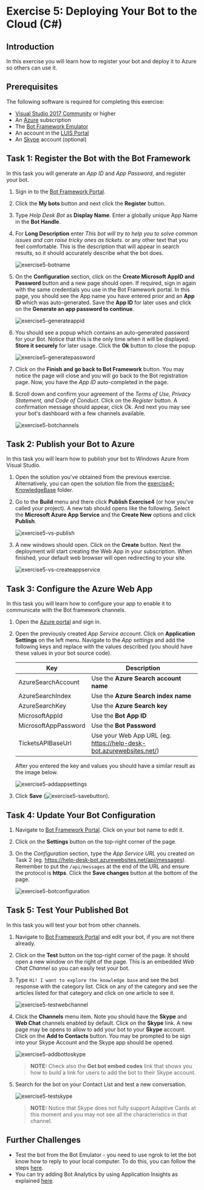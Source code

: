 # Exercise 5: Deploying Your Bot to the Cloud (C#)

## Introduction

In this exercise you will learn how to register your bot and deploy it to Azure so others can use it.

## Prerequisites

The following software is required for completing this exercise:

* [Visual Studio 2017 Community](https://www.visualstudio.com/downloads) or higher
* An [Azure](https://azureinfo.microsoft.com/us-freetrial.html?cr_cc=200744395&wt.mc_id=usdx_evan_events_reg_dev_0_iottour_0_0) subscription
* The [Bot Framework Emulator](https://emulator.botframework.com)
* An account in the [LUIS Portal](https://www.luis.ai)
* An [Skype](https://www.skype.com) account (optional)

## Task 1: Register the Bot with the Bot Framework

In this task you will generate an _App ID_ and _App Password_, and register your bot.

1. Sign in to the [Bot Framework Portal](https://dev.botframework.com).

1. Click the **My bots** button and next click the **Register** button.

1. Type _Help Desk Bot_ as **Display Name**. Enter a globally unique App Name in the **Bot Handle**.

1. For **Long Description** enter _This bot will try to help you to solve common issues and can raise tricky ones as tickets._ or any other text that you feel comfortable. This is the description that will appear in search results, so it should accurately describe what the bot does.

    ![exercise5-botname](./images/exercise5-botname.png)

1. On the **Configuration** section, click on the **Create Microsoft AppID and Password** button and a new page should open. If required, sign in again with the same credentials you use in the Bot Framework portal. In this page, you should see the App name you have entered prior and an **App ID** which was auto-generated. Save the **App ID** for later uses and click on the **Generate an app password to continue**.

    ![exercise5-generateappid](./images/exercise5-generateappid.png)

1. You should see a popup which contains an auto-generated password for your Bot. Notice that this is the only time when it will be displayed. **Store it securely** for later usage. Click the **Ok** button to close the popup.

    ![exercise5-generatepassword](./images/exercise5-generatepassword.png)

1. Click on the **Finish and go back to Bot Framework** button. You may notice the page will close and you will go back to the Bot registration page. Now, you have the _App ID_ auto-completed in the page.

1. Scroll down and confirm your agreement of the _Terms of Use, Privacy Statement, and Code of Conduct_. Click on the _Register_ button. A confirmation message should appear, click *Ok*. And next you may see your bot's dashboard with a few channels available.

    ![exercise5-botchannels](./images/exercise5-botchannels.png)

## Task 2: Publish your Bot to Azure

In this task you will learn how to publish your bot to Windows Azure from Visual Studio.

1. Open the solution you've obtained from the previous exercise. Alternatively, you can open the solution file from the [exercise4-KnowledgeBase](./exercise4-KnowledgeBase) folder.

1. Go to the **Build** menu and there click **Publish Exercise4** (or how you've called your project). A new tab should opens like the following. Select the **Microsoft Azure App Service** and the **Create New** options and click **Publish**.

    ![exercise5-vs-publish](./images/exercise5-vs-publish.png)

1. A new windows should open. Click on the **Create** button. Next the deployment will start creating the Web App in your subscription. When finished, your default web browser will open redirecting to your site.

    ![exercise5-vs-createappservice](./images/exercise5-vs-createappservice.png)

## Task 3: Configure the Azure Web App

In this task you will learn how to configure your app to enable it to communicate with the Bot framework channels.

1. Open the [Azure portal](https://portal.azure.com) and sign in.

1. Open the previously created _App Service account_. Click on **Application Settings** on the left menu. Navigate to the *App settings* and add the following keys and replace with the values described (you should have these values in your bot source code).

    Key | Description |
    ----|-------------|
    AzureSearchAccount | Use the **Azure Search account name** |
    AzureSearchIndex | Use the **Azure Search index name** |
    AzureSearchKey | Use the **Azure Search key** |
    MicrosoftAppId | Use the **Bot App ID** |
    MicrosoftAppPassword | Use the **Bot Password** |
    TicketsAPIBaseUrl | Use your Web App URL (eg. https://help-desk-bot.azurewebsites.net/) |

    After you entered the key and values you should have a similar result as the image below.

    ![exercise5-addappsettings](./images/exercise5-addappsettings.png)

1. Click **Save** (![exercise5-savebutton](./images/exercise5-savebutton.png)).

## Task 4: Update Your Bot Configuration

1. Navigate to [Bot Framework Portal](https://dev.botframework.com). Click on your bot name to edit it.

1. Click on the **Settings** button on the top-right corner of the page.

1. On the _Configuration_ section, type the _App Service URL_ you created on Task 2 (eg. https://help-desk-bot.azurewebsites.net/api/messages). Remember to put the `/api/messages` at the end of the URL and ensure the protocol is **https**. Click the **Save changes** button at the bottom of the page.

    ![exercise5-botconfiguration](./images/exercise5-botconfiguration.png)

## Task 5: Test Your Published Bot

In this task you will test your bot from other channels.

1. Navigate to [Bot Framework Portal](https://dev.botframework.com) and edit your bot, if you are not there already.

1. Click on the **Test** button on the top-right corner of the page. It should open a new window on the right of the page. This is an embedded _Web Chat Channel_ so you can easily test your bot.

1. Type `Hi! I want to explore the knowledge base` and see the bot response with the category list. Click on any of the category and see the articles listed for that category and click on one article to see it.

    ![exercise5-testwebchannel](./images/exercise5-testwebchannel.png)

1. Click the **Channels** menu item. Note you should have the **Skype** and **Web Chat** channels enabled by default. Click on the **Skype** link. A new page may be opens to allow to add your bot to your **Skype** account. Click on the **Add to Contacts** button. You may be prompted to be sign into your Skype Account and the Skype app should be opened.

    ![exercise5-addbottoskype](./images/exercise5-addbottoskype.png)

    > **NOTE:** Check also the **Get bot embed codes** link that shows you how to build a link for users to add the bot to their Skype account.

1. Search for the bot on your Contact List and test a new conversation.

    ![exercise5-testskype](./images/exercise5-testskype.png)

    > **NOTE:** Notice that Skype does not fully support Adaptive Cards at this moment and you may not see all the characteristics in that channel.

## Further Challenges

* Test the bot from the Bot Emulator - you need to use ngrok to let the bot know how to reply to your local computer. To do this, you can follow the steps [here](https://docs.microsoft.com/en-us/bot-framework/debug-bots-emulator#a-idngroka-install-and-configure-ngrok).
* You can try adding Bot Analytics by using Application Insights as explained [here](https://docs.microsoft.com/en-us/bot-framework/portal-analytics-overview).
